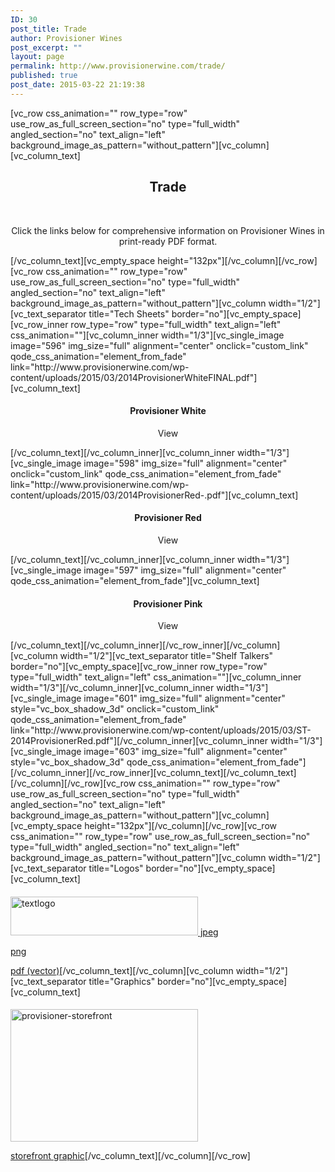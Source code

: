 ```yaml
---
ID: 30
post_title: Trade
author: Provisioner Wines
post_excerpt: ""
layout: page
permalink: http://www.provisionerwine.com/trade/
published: true
post_date: 2015-03-22 21:19:38
---
```

[vc_row css_animation="" row_type="row" use_row_as_full_screen_section="no" type="full_width" angled_section="no" text_align="left" background_image_as_pattern="without_pattern"][vc_column][vc_column_text]
<h2 style="text-align: center;">Trade</h2>
&nbsp;
<p style="text-align: center;">Click the links below for comprehensive information on Provisioner Wines in print-ready PDF format.</p>
[/vc_column_text][vc_empty_space height="132px"][/vc_column][/vc_row][vc_row css_animation="" row_type="row" use_row_as_full_screen_section="no" type="full_width" angled_section="no" text_align="left" background_image_as_pattern="without_pattern"][vc_column width="1/2"][vc_text_separator title="Tech Sheets" border="no"][vc_empty_space][vc_row_inner row_type="row" type="full_width" text_align="left" css_animation=""][vc_column_inner width="1/3"][vc_single_image image="596" img_size="full" alignment="center" onclick="custom_link" qode_css_animation="element_from_fade" link="http://www.provisionerwine.com/wp-content/uploads/2015/03/2014ProvisionerWhiteFINAL.pdf"][vc_column_text]
<h4 style="text-align: center;">Provisioner White</h4>
<p style="text-align: center;">View</p>
[/vc_column_text][/vc_column_inner][vc_column_inner width="1/3"][vc_single_image image="598" img_size="full" alignment="center" onclick="custom_link" qode_css_animation="element_from_fade" link="http://www.provisionerwine.com/wp-content/uploads/2015/03/2014ProvisionerRed-.pdf"][vc_column_text]
<h4 style="text-align: center;">Provisioner Red</h4>
<p style="text-align: center;">View</p>
[/vc_column_text][/vc_column_inner][vc_column_inner width="1/3"][vc_single_image image="597" img_size="full" alignment="center" qode_css_animation="element_from_fade"][vc_column_text]
<h4 style="text-align: center;">Provisioner Pink</h4>
<p style="text-align: center;">View</p>
[/vc_column_text][/vc_column_inner][/vc_row_inner][/vc_column][vc_column width="1/2"][vc_text_separator title="Shelf Talkers" border="no"][vc_empty_space][vc_row_inner row_type="row" type="full_width" text_align="left" css_animation=""][vc_column_inner width="1/3"][/vc_column_inner][vc_column_inner width="1/3"][vc_single_image image="601" img_size="full" alignment="center" style="vc_box_shadow_3d" onclick="custom_link" qode_css_animation="element_from_fade" link="http://www.provisionerwine.com/wp-content/uploads/2015/03/ST-2014ProvisionerRed.pdf"][/vc_column_inner][vc_column_inner width="1/3"][vc_single_image image="603" img_size="full" alignment="center" style="vc_box_shadow_3d" qode_css_animation="element_from_fade"][/vc_column_inner][/vc_row_inner][vc_column_text][/vc_column_text][/vc_column][/vc_row][vc_row css_animation="" row_type="row" use_row_as_full_screen_section="no" type="full_width" angled_section="no" text_align="left" background_image_as_pattern="without_pattern"][vc_column][vc_empty_space height="132px"][/vc_column][/vc_row][vc_row css_animation="" row_type="row" use_row_as_full_screen_section="no" type="full_width" angled_section="no" text_align="left" background_image_as_pattern="without_pattern"][vc_column width="1/2"][vc_text_separator title="Logos" border="no"][vc_empty_space][vc_column_text]
<h4></h4>
<a href="http://www.provisionerwine.com/wp-content/uploads/2015/03/textlogo.png"><img class="alignnone size-medium wp-image-197" src="http://www.provisionerwine.com/wp-content/uploads/2015/03/textlogo-300x62.png" alt="textlogo" width="300" height="62" /></a><a href="http://www.provisionerwine.com/wp-content/uploads/2015/03/textlogo.jpg">
jpeg</a>

<a href="http://www.provisionerwine.com/wp-content/uploads/2015/03/textlogo.png">png</a>

<a href="http://www.provisionerwine.com/wp-content/uploads/2015/03/textlogo.pdf">pdf (vector)</a>[/vc_column_text][/vc_column][vc_column width="1/2"][vc_text_separator title="Graphics" border="no"][vc_empty_space][vc_column_text]
<h4></h4>
<a href="http://www.provisionerwine.com/wp-content/uploads/2015/03/provisioner-storefront.png"><img class="alignnone size-medium wp-image-194" src="http://www.provisionerwine.com/wp-content/uploads/2015/03/provisioner-storefront-300x212.png" alt="provisioner-storefront" width="300" height="212" /></a>

<a href="http://www.provisionerwine.com/wp-content/uploads/2015/03/provisioner-storefront.png">storefront graphic</a>[/vc_column_text][/vc_column][/vc_row]